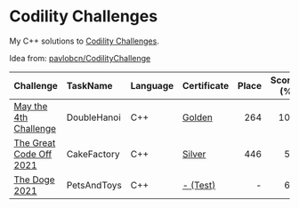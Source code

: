 # Codility Challenges
My C++ solutions to [Codility Challenges](https://app.codility.com/programmers/challenges/). 

Idea from: [pavlobcn/CodilityChallenge](https://github.com/pavlobcn/CodilityChallenge)

| Challenge | TaskName | Language | Certificate | Place | Score (%) | Sources |
| :-- | :-- | :-- | :-- | --:| --: | :-- | 
| [May the 4th Challenge](https://app.codility.com/programmers/challenges/may_the_4th_2021/) | DoubleHanoi | C++ | [Golden](https://app.codility.com/cert/view/cert6ZC6PK-5P2TPAJMY87U8CNK/) | 264 | 100 | [/2021/MayThe4thChallenge](/2021/MayThe4thChallenge) |
| [The Great Code Off 2021](https://app.codility.com/programmers/challenges/great_code_off2021/) | CakeFactory | C++ | [Silver](https://app.codility.com/cert/view/certZ6TM4K-9WS9JCS956FXCFMN/) | 446 | 53 | [/2021/TheGreatCodeOff2021](/2021/TheGreatCodeOff2021) |
| [The Doge 2021](https://app.codility.com/programmers/challenges/doge2021/) | PetsAndToys | C++ | [- (Test)](https://app.codility.com/demo/results/training8DN8WS-GX8/) | - | 64 | [/2021/TheDoge2021](/2021/TheDoge2021) |

